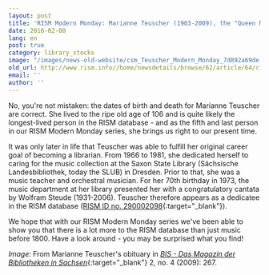 ```yaml
---
layout: post
title: 'RISM Modern Monday: Marianne Teuscher (1903-2009), the "Queen Mum" of the Music Department'
date: 2016-02-08
lang: en
post: true
category: library_stocks
image: "/images/news-old-website/csm_Teuscher_Modern_Monday_7d892a69de.jpg"
old_url: http://www.rism.info//home/newsdetails/browse/62/article/64/rism-modern-monday-marianne-teuscher-1903-2009-the-queen-mum-of-the-music-department.html
email: ''
author: ''
---
```



No, you're not mistaken: the dates of birth and death for Marianne Teuscher are correct. She lived to the ripe old age of 106 and is quite likely the longest-lived person in the RISM database - and as the fifth and last person in our RISM Modern Monday series, she brings us right to our present time.

It was only later in life that Teuscher was able to fulfill her original career goal of becoming a librarian. From 1966 to 1981, she dedicated herself to caring for the music collection at the Saxon State Library (Sächsische Landesbibliothek, today the SLUB) in Dresden. Prior to that, she was a music teacher and orchestral musician. For her 70th birthday in 1973, the music department at her library presented her with a congratulatory cantata by Wolfram Steude (1931-2006). Teuscher therefore appears as a dedicatee in the RISM database ([RISM ID no. 290002098](https://opac.rism.info/search?id=290002098){:target="_blank"}).

We hope that with our RISM Modern Monday series we've been able to show you that there is a lot more to the RISM database than just music before 1800. Have a look around - you may be surprised what you find!

_Image_: From Marianne Teuscher's obituary in [_BIS - Das Magazin der Bibliotheken in Sachsen_](http://www.qucosa.de/fileadmin/data/qucosa/documents/2572/267.pdf){:target="_blank"} 2, no. 4 (2009): 267.



